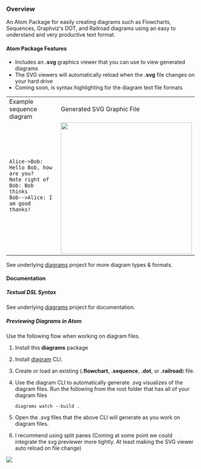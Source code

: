 ### Overview
An Atom Package for easily creating diagrams such as Flowcharts, Sequences, Graphviz's DOT, and Railroad diagrams using
an easy to understand and very productive text format.

#### Atom Package Features
 - Includes an **.svg** graphics viewer that you can use to view generated diagrams
 - The SVG viewers will automatically reload when the **.svg** file changes on your hard drive
 - Coming soon, is syntax highlighting for the diagram text file formats

<table>
<tr>
<td>Example sequence diagram</td>
<td>Generated SVG Graphic File</td>
</tr>
<tr>
  <td>
  <pre>
<code>
Alice->Bob: Hello Bob, how are you?
Note right of Bob: Bob thinks
Bob-->Alice: I am good thanks!
</code>
  </pre>
  </td>
  <td>
    <img src="http://francoislaberge.github.io/diagrams/docs/sequence.png" width="350px" />
  </td>
</tr>
</table>

See underlying [diagrams](https://github.com/francoislaberge/diagrams) project for more diagram types & formats.

#### Documentation

##### Textual DSL Syntax
See underlying [diagrams](https://github.com/francoislaberge/diagrams) project for documentation.

##### Previewing Diagrams in Atom
Use the following flow when working on diagram files.

 1. Install this **diagrams** package
 2. Install [diagram](http://npmjs.org/diagrams) CLI.
 3. Create or load an existing (**.flowchart**, **.sequence**, **.dot**, or **.railroad**) file.
 4. Use the diagram CLI to automatically generate .svg visualizes of the diagram files.
    Run the following from the root folder that has all of your diagram files

        diagrams watch --build .

 5. Open the .svg files that the above CLI will generate as you work on diagram files.
 6. I recommend using split panes (Coming at some point we could integrate the svg previewer more tightly.
    At least making the SVG viewer auto reload on file change)

<img src="http://francoislaberge.com/atom-diagrams/screenshot-atom.gif"/>
